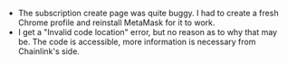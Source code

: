 - The subscription create page was quite buggy. I had to create a fresh Chrome profile and reinstall MetaMask for it to work.
- I get a "Invalid code location" error, but no reason as to why that may be. The code is accessible, more information is necessary from Chainlink's side.